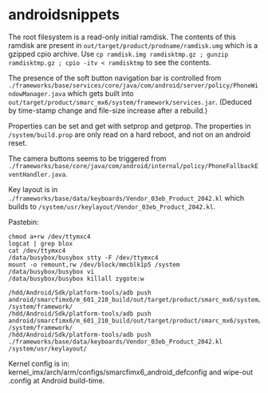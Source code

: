 # androidsnippets

The root filesystem is a read-only initial ramdisk.  The contents of this ramdisk are present in `out/target/product/prodname/ramdisk.umg` which is a gzipped cpio archive.  Use `cp ramdisk.img ramdisktmp.gz ; gunzip ramdisktmp.gz ; cpio -itv < ramdisktmp` to see the contents.

The presence of the soft button navigation bar is controlled from `./frameworks/base/services/core/java/com/android/server/policy/PhoneWindowManager.java` which gets built into `out/target/product/smarc_mx6/system/framework/services.jar`.  (Deduced by time-stamp change and file-size increase after a rebuild.)

Properties can be set and get with setprop and getprop.  The properties in `/system/build.prop` are only read on a hard reboot, and not on an android reset.

The camera buttons seems to be triggered from `./frameworks/base/core/java/com/android/internal/policy/PhoneFallbackEventHandler.java`.

Key layout is in `./frameworks/base/data/keyboards/Vendor_03eb_Product_2042.kl` which builds to `/system/usr/keylayout/Vendor_03eb_Product_2042.kl`.

Pastebin:
```
chmod a+rw /dev/ttymxc4
logcat | grep blox
cat /dev/ttymxc4
/data/busybox/busybox stty -F /dev/ttymxc4
mount -o remount,rw /dev/block/mmcblk1p5 /system
/data/busybox/busybox vi
/data/busybox/busybox killall zygote:w

/hdd/Android/Sdk/platform-tools/adb push android/smarcfimx6/m_601_210_build/out/target/product/smarc_mx6/system/framework/framework.jar /system/framework/
/hdd/Android/Sdk/platform-tools/adb push android/smarcfimx6/m_601_210_build/out/target/product/smarc_mx6/system/framework/services.jar /system/framework/
/hdd/Android/Sdk/platform-tools/adb push ./frameworks/base/data/keyboards/Vendor_03eb_Product_2042.kl /system/usr/keylayout/
```

Kernel config is in: kernel_imx/arch/arm/configs/smarcfimx6_android_defconfig and wipe-out .config at Android build-time.

